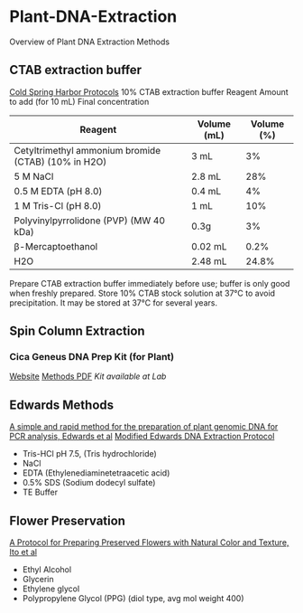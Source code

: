 # Plant-DNA-Extraction
Overview of Plant DNA Extraction Methods



## CTAB extraction buffer

[Cold Spring Harbor Protocols](http://cshprotocols.cshlp.org/content/2009/10/pdb.rec11984.full)
10% CTAB extraction buffer
Reagent	Amount to add (for 10 mL)	Final concentration

Reagent | Volume (mL) | Volume (%)
--- | --- | ---
Cetyltrimethyl ammonium bromide (CTAB) (10% in H2O) |	3 mL | 3%
5 M NaCl | 2.8 mL | 28%
0.5 M EDTA (pH 8.0) | 0.4 mL | 4%
1 M Tris-Cl (pH 8.0) | 1 mL | 10%
Polyvinylpyrrolidone (PVP) (MW 40 kDa) | 0.3g | 3%
β-Mercaptoethanol | 0.02 mL | 0.2%
H2O | 2.48 mL | 24.8%

Prepare CTAB extraction buffer immediately before use; buffer is only good when freshly prepared. Store 10% CTAB stock solution at 37°C to avoid precipitation. It may be stored at 37°C for several years.


## Spin Column Extraction

### Cica Geneus DNA Prep Kit (for Plant) 
[Website](http://www.kanto.co.jp/en/products/siyaku/genetic_engineering/nucleic_acid_extractionpurification_reagents/cicageneustm_purification_kit_series.html)
[Methods PDF](http://www.kanto.co.jp/en/products/siyaku/pdf/s_prep_brochure_en.pdf)
_Kit available at Lab_

## Edwards Methods
[A simple and rapid method for the preparation of plant genomic DNA for PCR analysis, Edwards et al](https://www.ncbi.nlm.nih.gov/pmc/articles/PMC333874/)
[Modified Edwards DNA Extraction Protocol](https://www.floridamuseum.ufl.edu/museum-voices/soltis-lab/files/2014/02/Edwards1991.pdf)

- Tris-HCl pH 7.5, (Tris hydrochloride)
- NaCl
- EDTA (Ethylenediaminetetraacetic acid)
- 0.5% SDS (Sodium dodecyl sulfate)
- TE Buffer

## Flower Preservation
[A Protocol for Preparing Preserved Flowers with Natural Color and Texture, Ito et al](http://horttech.ashspublications.org/content/20/2/445.full)

- Ethyl Alcohol
- Glycerin
- Ethylene glycol
- Polypropylene Glycol (PPG) (diol type, avg mol weight 400)

